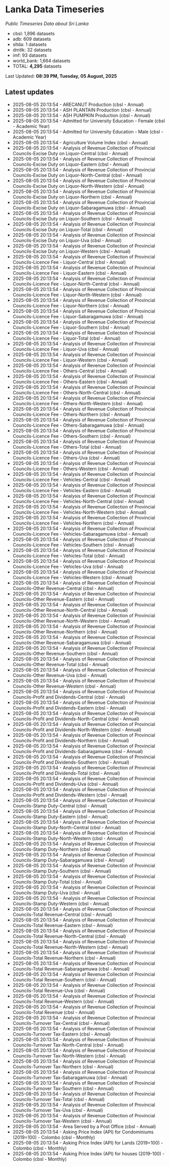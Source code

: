 # Lanka Data Timeseries
*Public Timeseries Data about Sri Lanka*

* cbsl: 1,896 datasets
* adb: 609 datasets
* sltda: 1 datasets
* dmtlk: 32 datasets
* imf: 93 datasets
* world_bank: 1,664 datasets
* TOTAL: **4,295** datasets

Last Updated: **08:39 PM, Tuesday, 05 August, 2025**

## Latest updates

* 2025-08-05 20:13:54 - ARECANUT Production (cbsl - Annual)
* 2025-08-05 20:13:54 - ASH PLANTAIN Production (cbsl - Annual)
* 2025-08-05 20:13:54 - ASH PUMPKIN Production (cbsl - Annual)
* 2025-08-05 20:13:54 - Admitted for University Education - Female (cbsl - Academic Year)
* 2025-08-05 20:13:54 - Admitted for University Education - Male (cbsl - Academic Year)
* 2025-08-05 20:13:54 - Agriculture Volume Index (cbsl - Annual)
* 2025-08-05 20:13:54 - Analysis of Revenue Collection of Provincial Councils-Excise Duty on Liquor-Central (cbsl - Annual)
* 2025-08-05 20:13:54 - Analysis of Revenue Collection of Provincial Councils-Excise Duty on Liquor-Eastern (cbsl - Annual)
* 2025-08-05 20:13:54 - Analysis of Revenue Collection of Provincial Councils-Excise Duty on Liquor-North-Central (cbsl - Annual)
* 2025-08-05 20:13:54 - Analysis of Revenue Collection of Provincial Councils-Excise Duty on Liquor-North-Western (cbsl - Annual)
* 2025-08-05 20:13:54 - Analysis of Revenue Collection of Provincial Councils-Excise Duty on Liquor-Northern (cbsl - Annual)
* 2025-08-05 20:13:54 - Analysis of Revenue Collection of Provincial Councils-Excise Duty on Liquor-Sabaragamuwa (cbsl - Annual)
* 2025-08-05 20:13:54 - Analysis of Revenue Collection of Provincial Councils-Excise Duty on Liquor-Southern (cbsl - Annual)
* 2025-08-05 20:13:54 - Analysis of Revenue Collection of Provincial Councils-Excise Duty on Liquor-Total (cbsl - Annual)
* 2025-08-05 20:13:54 - Analysis of Revenue Collection of Provincial Councils-Excise Duty on Liquor-Uva (cbsl - Annual)
* 2025-08-05 20:13:54 - Analysis of Revenue Collection of Provincial Councils-Excise Duty on Liquor-Western (cbsl - Annual)
* 2025-08-05 20:13:54 - Analysis of Revenue Collection of Provincial Councils-Licence Fee - Liquor-Central (cbsl - Annual)
* 2025-08-05 20:13:54 - Analysis of Revenue Collection of Provincial Councils-Licence Fee - Liquor-Eastern (cbsl - Annual)
* 2025-08-05 20:13:54 - Analysis of Revenue Collection of Provincial Councils-Licence Fee - Liquor-North-Central (cbsl - Annual)
* 2025-08-05 20:13:54 - Analysis of Revenue Collection of Provincial Councils-Licence Fee - Liquor-North-Western (cbsl - Annual)
* 2025-08-05 20:13:54 - Analysis of Revenue Collection of Provincial Councils-Licence Fee - Liquor-Northern (cbsl - Annual)
* 2025-08-05 20:13:54 - Analysis of Revenue Collection of Provincial Councils-Licence Fee - Liquor-Sabaragamuwa (cbsl - Annual)
* 2025-08-05 20:13:54 - Analysis of Revenue Collection of Provincial Councils-Licence Fee - Liquor-Southern (cbsl - Annual)
* 2025-08-05 20:13:54 - Analysis of Revenue Collection of Provincial Councils-Licence Fee - Liquor-Total (cbsl - Annual)
* 2025-08-05 20:13:54 - Analysis of Revenue Collection of Provincial Councils-Licence Fee - Liquor-Uva (cbsl - Annual)
* 2025-08-05 20:13:54 - Analysis of Revenue Collection of Provincial Councils-Licence Fee - Liquor-Western (cbsl - Annual)
* 2025-08-05 20:13:54 - Analysis of Revenue Collection of Provincial Councils-Licence Fee - Others-Central (cbsl - Annual)
* 2025-08-05 20:13:54 - Analysis of Revenue Collection of Provincial Councils-Licence Fee - Others-Eastern (cbsl - Annual)
* 2025-08-05 20:13:54 - Analysis of Revenue Collection of Provincial Councils-Licence Fee - Others-North-Central (cbsl - Annual)
* 2025-08-05 20:13:54 - Analysis of Revenue Collection of Provincial Councils-Licence Fee - Others-North-Western (cbsl - Annual)
* 2025-08-05 20:13:54 - Analysis of Revenue Collection of Provincial Councils-Licence Fee - Others-Northern (cbsl - Annual)
* 2025-08-05 20:13:54 - Analysis of Revenue Collection of Provincial Councils-Licence Fee - Others-Sabaragamuwa (cbsl - Annual)
* 2025-08-05 20:13:54 - Analysis of Revenue Collection of Provincial Councils-Licence Fee - Others-Southern (cbsl - Annual)
* 2025-08-05 20:13:54 - Analysis of Revenue Collection of Provincial Councils-Licence Fee - Others-Total (cbsl - Annual)
* 2025-08-05 20:13:54 - Analysis of Revenue Collection of Provincial Councils-Licence Fee - Others-Uva (cbsl - Annual)
* 2025-08-05 20:13:54 - Analysis of Revenue Collection of Provincial Councils-Licence Fee - Others-Western (cbsl - Annual)
* 2025-08-05 20:13:54 - Analysis of Revenue Collection of Provincial Councils-Licence Fee - Vehicles-Central (cbsl - Annual)
* 2025-08-05 20:13:54 - Analysis of Revenue Collection of Provincial Councils-Licence Fee - Vehicles-Eastern (cbsl - Annual)
* 2025-08-05 20:13:54 - Analysis of Revenue Collection of Provincial Councils-Licence Fee - Vehicles-North-Central (cbsl - Annual)
* 2025-08-05 20:13:54 - Analysis of Revenue Collection of Provincial Councils-Licence Fee - Vehicles-North-Western (cbsl - Annual)
* 2025-08-05 20:13:54 - Analysis of Revenue Collection of Provincial Councils-Licence Fee - Vehicles-Northern (cbsl - Annual)
* 2025-08-05 20:13:54 - Analysis of Revenue Collection of Provincial Councils-Licence Fee - Vehicles-Sabaragamuwa (cbsl - Annual)
* 2025-08-05 20:13:54 - Analysis of Revenue Collection of Provincial Councils-Licence Fee - Vehicles-Southern (cbsl - Annual)
* 2025-08-05 20:13:54 - Analysis of Revenue Collection of Provincial Councils-Licence Fee - Vehicles-Total (cbsl - Annual)
* 2025-08-05 20:13:54 - Analysis of Revenue Collection of Provincial Councils-Licence Fee - Vehicles-Uva (cbsl - Annual)
* 2025-08-05 20:13:54 - Analysis of Revenue Collection of Provincial Councils-Licence Fee - Vehicles-Western (cbsl - Annual)
* 2025-08-05 20:13:54 - Analysis of Revenue Collection of Provincial Councils-Other Revenue-Central (cbsl - Annual)
* 2025-08-05 20:13:54 - Analysis of Revenue Collection of Provincial Councils-Other Revenue-Eastern (cbsl - Annual)
* 2025-08-05 20:13:54 - Analysis of Revenue Collection of Provincial Councils-Other Revenue-North-Central (cbsl - Annual)
* 2025-08-05 20:13:54 - Analysis of Revenue Collection of Provincial Councils-Other Revenue-North-Western (cbsl - Annual)
* 2025-08-05 20:13:54 - Analysis of Revenue Collection of Provincial Councils-Other Revenue-Northern (cbsl - Annual)
* 2025-08-05 20:13:54 - Analysis of Revenue Collection of Provincial Councils-Other Revenue-Sabaragamuwa (cbsl - Annual)
* 2025-08-05 20:13:54 - Analysis of Revenue Collection of Provincial Councils-Other Revenue-Southern (cbsl - Annual)
* 2025-08-05 20:13:54 - Analysis of Revenue Collection of Provincial Councils-Other Revenue-Total (cbsl - Annual)
* 2025-08-05 20:13:54 - Analysis of Revenue Collection of Provincial Councils-Other Revenue-Uva (cbsl - Annual)
* 2025-08-05 20:13:54 - Analysis of Revenue Collection of Provincial Councils-Other Revenue-Western (cbsl - Annual)
* 2025-08-05 20:13:54 - Analysis of Revenue Collection of Provincial Councils-Profit and Dividends-Central (cbsl - Annual)
* 2025-08-05 20:13:54 - Analysis of Revenue Collection of Provincial Councils-Profit and Dividends-Eastern (cbsl - Annual)
* 2025-08-05 20:13:54 - Analysis of Revenue Collection of Provincial Councils-Profit and Dividends-North-Central (cbsl - Annual)
* 2025-08-05 20:13:54 - Analysis of Revenue Collection of Provincial Councils-Profit and Dividends-North-Western (cbsl - Annual)
* 2025-08-05 20:13:54 - Analysis of Revenue Collection of Provincial Councils-Profit and Dividends-Northern (cbsl - Annual)
* 2025-08-05 20:13:54 - Analysis of Revenue Collection of Provincial Councils-Profit and Dividends-Sabaragamuwa (cbsl - Annual)
* 2025-08-05 20:13:54 - Analysis of Revenue Collection of Provincial Councils-Profit and Dividends-Southern (cbsl - Annual)
* 2025-08-05 20:13:54 - Analysis of Revenue Collection of Provincial Councils-Profit and Dividends-Total (cbsl - Annual)
* 2025-08-05 20:13:54 - Analysis of Revenue Collection of Provincial Councils-Profit and Dividends-Uva (cbsl - Annual)
* 2025-08-05 20:13:54 - Analysis of Revenue Collection of Provincial Councils-Profit and Dividends-Western (cbsl - Annual)
* 2025-08-05 20:13:54 - Analysis of Revenue Collection of Provincial Councils-Stamp Duty-Central (cbsl - Annual)
* 2025-08-05 20:13:54 - Analysis of Revenue Collection of Provincial Councils-Stamp Duty-Eastern (cbsl - Annual)
* 2025-08-05 20:13:54 - Analysis of Revenue Collection of Provincial Councils-Stamp Duty-North-Central (cbsl - Annual)
* 2025-08-05 20:13:54 - Analysis of Revenue Collection of Provincial Councils-Stamp Duty-North-Western (cbsl - Annual)
* 2025-08-05 20:13:54 - Analysis of Revenue Collection of Provincial Councils-Stamp Duty-Northern (cbsl - Annual)
* 2025-08-05 20:13:54 - Analysis of Revenue Collection of Provincial Councils-Stamp Duty-Sabaragamuwa (cbsl - Annual)
* 2025-08-05 20:13:54 - Analysis of Revenue Collection of Provincial Councils-Stamp Duty-Southern (cbsl - Annual)
* 2025-08-05 20:13:54 - Analysis of Revenue Collection of Provincial Councils-Stamp Duty-Total (cbsl - Annual)
* 2025-08-05 20:13:54 - Analysis of Revenue Collection of Provincial Councils-Stamp Duty-Uva (cbsl - Annual)
* 2025-08-05 20:13:54 - Analysis of Revenue Collection of Provincial Councils-Stamp Duty-Western (cbsl - Annual)
* 2025-08-05 20:13:54 - Analysis of Revenue Collection of Provincial Councils-Total Revenue-Central (cbsl - Annual)
* 2025-08-05 20:13:54 - Analysis of Revenue Collection of Provincial Councils-Total Revenue-Eastern (cbsl - Annual)
* 2025-08-05 20:13:54 - Analysis of Revenue Collection of Provincial Councils-Total Revenue-North-Central (cbsl - Annual)
* 2025-08-05 20:13:54 - Analysis of Revenue Collection of Provincial Councils-Total Revenue-North-Western (cbsl - Annual)
* 2025-08-05 20:13:54 - Analysis of Revenue Collection of Provincial Councils-Total Revenue-Northern (cbsl - Annual)
* 2025-08-05 20:13:54 - Analysis of Revenue Collection of Provincial Councils-Total Revenue-Sabaragamuwa (cbsl - Annual)
* 2025-08-05 20:13:54 - Analysis of Revenue Collection of Provincial Councils-Total Revenue-Southern (cbsl - Annual)
* 2025-08-05 20:13:54 - Analysis of Revenue Collection of Provincial Councils-Total Revenue-Uva (cbsl - Annual)
* 2025-08-05 20:13:54 - Analysis of Revenue Collection of Provincial Councils-Total Revenue-Western (cbsl - Annual)
* 2025-08-05 20:13:54 - Analysis of Revenue Collection of Provincial Councils-Total Revenue (cbsl - Annual)
* 2025-08-05 20:13:54 - Analysis of Revenue Collection of Provincial Councils-Turnover Tax-Central (cbsl - Annual)
* 2025-08-05 20:13:54 - Analysis of Revenue Collection of Provincial Councils-Turnover Tax-Eastern (cbsl - Annual)
* 2025-08-05 20:13:54 - Analysis of Revenue Collection of Provincial Councils-Turnover Tax-North-Central (cbsl - Annual)
* 2025-08-05 20:13:54 - Analysis of Revenue Collection of Provincial Councils-Turnover Tax-North-Western (cbsl - Annual)
* 2025-08-05 20:13:54 - Analysis of Revenue Collection of Provincial Councils-Turnover Tax-Northern (cbsl - Annual)
* 2025-08-05 20:13:54 - Analysis of Revenue Collection of Provincial Councils-Turnover Tax-Sabaragamuwa (cbsl - Annual)
* 2025-08-05 20:13:54 - Analysis of Revenue Collection of Provincial Councils-Turnover Tax-Southern (cbsl - Annual)
* 2025-08-05 20:13:54 - Analysis of Revenue Collection of Provincial Councils-Turnover Tax-Total (cbsl - Annual)
* 2025-08-05 20:13:54 - Analysis of Revenue Collection of Provincial Councils-Turnover Tax-Uva (cbsl - Annual)
* 2025-08-05 20:13:54 - Analysis of Revenue Collection of Provincial Councils-Turnover Tax-Western (cbsl - Annual)
* 2025-08-05 20:13:54 - Area Served by a Post Office (cbsl - Annual)
* 2025-08-05 20:13:54 - Asking Price Index (API) for Condominiums (2019=100) - Colombo (cbsl - Monthly)
* 2025-08-05 20:13:54 - Asking Price Index (API) for Lands (2019=100) - Colombo (cbsl - Monthly)
* 2025-08-05 20:13:54 - Asking Price Index (API) for houses (2019-100) - Colombo (cbsl - Monthly)
